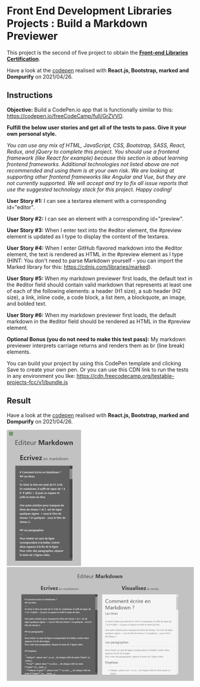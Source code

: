 # Front End Development Libraries Projects : Build a Markdown Previewer
This project is the second of five project to obtain the [**Front-end Libraries Certification**](https://www.freecodecamp.org/certification/fcc3ab085a4-3e2d-4160-a445-50914111cc0d/front-end-libraries).

Have a look at the [codepen](https://codepen.io/s-manguy/full/WNRmrdZ) realised with **React.js, Bootstrap, marked and Dompurify** on 2021/04/26.

## Instructions
**Objective:** Build a CodePen.io app that is functionally similar to this: https://codepen.io/freeCodeCamp/full/GrZVVO.

**Fulfill the below user stories and get all of the tests to pass. Give it your own personal style.**

*You can use any mix of HTML, JavaScript, CSS, Bootstrap, SASS, React, Redux, and jQuery to complete this project. You should use a frontend framework (like React for example) because this section is about learning frontend frameworks. Additional technologies not listed above are not recommended and using them is at your own risk. We are looking at supporting other frontend frameworks like Angular and Vue, but they are not currently supported. We will accept and try to fix all issue reports that use the suggested technology stack for this project. Happy coding!*

**User Story #1:** I can see a textarea element with a corresponding id="editor".

**User Story #2:** I can see an element with a corresponding id="preview".

**User Story #3:** When I enter text into the #editor element, the #preview element is updated as I type to display the content of the textarea.

**User Story #4:** When I enter GitHub flavored markdown into the #editor element, the text is rendered as HTML in the #preview element as I type (HINT: You don't need to parse Markdown yourself - you can import the Marked library for this: https://cdnjs.com/libraries/marked).

**User Story #5:** When my markdown previewer first loads, the default text in the #editor field should contain valid markdown that represents at least one of each of the following elements: a header (H1 size), a sub header (H2 size), a link, inline code, a code block, a list item, a blockquote, an image, and bolded text.

**User Story #6:** When my markdown previewer first loads, the default markdown in the #editor field should be rendered as HTML in the #preview element.

**Optional Bonus (you do not need to make this test pass):** My markdown previewer interprets carriage returns and renders them as br (line break) elements.

You can build your project by using this CodePen template and clicking Save to create your own pen. Or you can use this CDN link to run the tests in any environment you like: https://cdn.freecodecamp.org/testable-projects-fcc/v1/bundle.js

## Result

Have a look at the [codepen](https://codepen.io/s-manguy/full/WNRmrdZ) realised with **React.js, Bootstrap, marked and Dompurify** on 2021/04/26.


![mobile screenshot](https://github.com/s-manguy/projects/blob/main/front-end-libraries/fcc-02-markdown-previewer/07%20makdownpreviewer_mobile_sandrinemanguy_red.png)
![desktop screenshot](https://github.com/s-manguy/projects/blob/main/front-end-libraries/fcc-02-markdown-previewer/07%20makdownpreviewer_desktop_sandrinemanguy_red.png)
